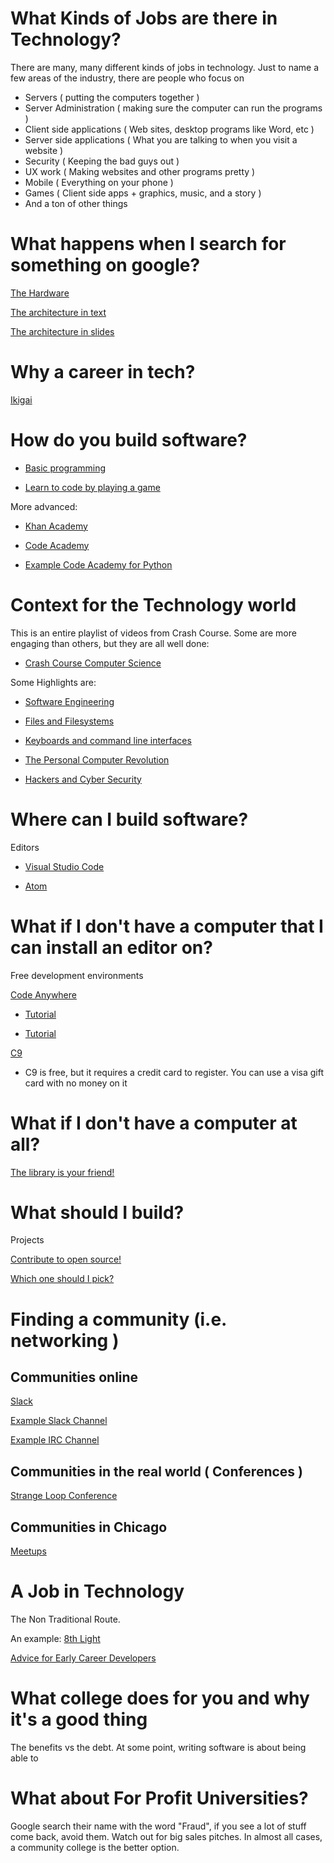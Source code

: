 

# What Kinds of Jobs are there in Technology?

There are many, many different kinds of jobs in technology.  Just to name a few areas of the industry, there are people who focus on
* Servers ( putting the computers together ) 
* Server Administration ( making sure the computer can run the programs ) 
* Client side applications ( Web sites, desktop programs like Word, etc ) 
* Server side applications ( What you are talking to when you visit a website ) 
* Security ( Keeping the bad guys out )
* UX work ( Making websites and other programs pretty ) 
* Mobile ( Everything on your phone ) 
* Games ( Client side apps + graphics, music, and a story ) 
* And a ton of other things 

# What happens when I search for something on google?

[The Hardware](https://www.google.com/about/datacenters/inside/streetview/)

[The architecture in text](http://highscalability.com/google-architecture)

[The architecture in slides](https://www.slideshare.net/AditiTechnologies/google-architecture-breaking-it-open)



# Why a career in tech?

[Ikigai](https://assets.weforum.org/editor/tyvToPYsyaZXtaFiUISw-P6abde6j84YSh5o3tXq81c.jpg)



# How do you build software?

* [Basic programming](https://scratch.mit.edu/)

* [Learn to code by playing a game](https://codecombat.com/play)

More advanced:

* [Khan Academy](https://www.khanacademy.org/computing/computer-programming/programming)

* [Code Academy](https://www.codecademy.com/)

* [Example Code Academy for Python](https://www.codecademy.com/catalog/language/python)

# Context for the Technology world
 
This is an entire playlist of videos from Crash Course. Some are more engaging than others, but they are all well done:

* [Crash Course Computer Science](https://www.youtube.com/watch?v=O5nskjZ_GoI)

Some Highlights are:

* [Software Engineering](https://www.youtube.com/watch?v=O753uuutqH8&index=17&list=PL8dPuuaLjXtNlUrzyH5r6jN9ulIgZBpdo)

* [Files and Filesystems](https://www.youtube.com/watch?v=KN8YgJnShPM&index=21&list=PL8dPuuaLjXtNlUrzyH5r6jN9ulIgZBpdo)

* [Keyboards and command line interfaces](https://www.youtube.com/watch?v=4RPtJ9UyHS0&index=23&list=PL8dPuuaLjXtNlUrzyH5r6jN9ulIgZBpdo)

* [The Personal Computer Revolution](https://www.youtube.com/watch?v=M5BZou6C01w&index=26&list=PL8dPuuaLjXtNlUrzyH5r6jN9ulIgZBpdo)

* [Hackers and Cyber Security](https://www.youtube.com/watch?v=_GzE99AmAQU&index=33&list=PL8dPuuaLjXtNlUrzyH5r6jN9ulIgZBpdo)



# Where can I build software?

Editors

* [Visual Studio Code](https://code.visualstudio.com)

* [Atom](https://atom.io)


# What if I don't have a computer that I can install an editor on?

Free development environments

[Code Anywhere](https://codeanywhere.com)

* [Tutorial](https://www.youtube.com/watch?v=34-FcDuJ5zc)

* [Tutorial](https://www.youtube.com/watch?v=7rHWGzDH-NM)


[C9](https://c9.io/)

* C9 is free, but it requires a credit card to register. You can use a visa gift card with no money on it

# What if I don't have a computer at all?

[The library is your friend!](https://www.chipublib.org/maker-lab/)

# What should I build?

Projects

[Contribute to open source!](https://github.com/explore)

[Which one should I pick?](https://github.com/collections/choosing-projects)


# Finding a community (i.e. networking ) 

## Communities online

[Slack](https://slack.com/)

[Example Slack Channel](http://pythondevelopers.herokuapp.com/)

[Example IRC Channel](https://www.reddit.com/r/learnpython/wiki/irc)


## Communities in the real world ( Conferences )

[Strange Loop Conference](https://www.thestrangeloop.com)


## Communities in Chicago 

[Meetups](https://www.meetup.com/topics/python/us/il/chicago/)



# A Job in Technology

The Non Traditional Route. 

An example:  [8th Light](https://8thlight.com/)

[Advice for Early Career Developers](https://8thlight.com/blog/colin-jones/2017/10/24/advice-for-early-career-developers.html)


# What college does for you and why it's a good thing

The benefits vs the debt. At some point, writing software is about being able to 

# What about For Profit Universities?

Google search their name with the word "Fraud", if you see a lot of stuff come back, avoid them.  Watch out for big sales pitches. In almost all cases, a community college is the better option.  




